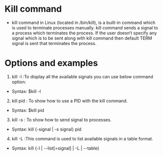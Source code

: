 # Kill command
- kill command in Linux (located in /bin/kill), is a built-in command which is used to terminate processes manually. kill command sends a signal to a process which terminates the process. If the user doesn’t specify any signal which is to be sent along with kill command then default TERM signal is sent that terminates the process.

# Options and examples
1. kill -l :To display all the available signals you can use below command option:
- Syntax: $kill -l

2. kill pid : To show how to use a PID with the kill command.
- Syntax: $kill pid

3. kill -s : To show how to send signal to processes.
- Syntax: kill {-signal | -s signal} pid 

4. kill -L :This command is used to list available signals in a table format.
- Syntax: kill {-l | --list[=signal] | -L | --table} 
